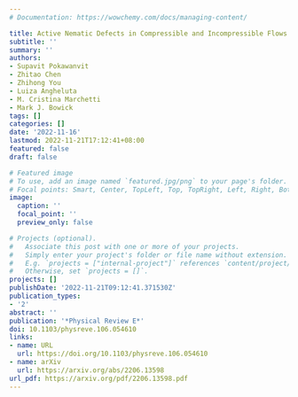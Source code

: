 ```yaml
---
# Documentation: https://wowchemy.com/docs/managing-content/

title: Active Nematic Defects in Compressible and Incompressible Flows
subtitle: ''
summary: ''
authors:
- Supavit Pokawanvit
- Zhitao Chen
- Zhihong You
- Luiza Angheluta
- M. Cristina Marchetti
- Mark J. Bowick
tags: []
categories: []
date: '2022-11-16'
lastmod: 2022-11-21T17:12:41+08:00
featured: false
draft: false

# Featured image
# To use, add an image named `featured.jpg/png` to your page's folder.
# Focal points: Smart, Center, TopLeft, Top, TopRight, Left, Right, BottomLeft, Bottom, BottomRight.
image:
  caption: ''
  focal_point: ''
  preview_only: false

# Projects (optional).
#   Associate this post with one or more of your projects.
#   Simply enter your project's folder or file name without extension.
#   E.g. `projects = ["internal-project"]` references `content/project/deep-learning/index.md`.
#   Otherwise, set `projects = []`.
projects: []
publishDate: '2022-11-21T09:12:41.371530Z'
publication_types:
- '2'
abstract: ''
publication: '*Physical Review E*'
doi: 10.1103/physreve.106.054610
links:
- name: URL
  url: https://doi.org/10.1103/physreve.106.054610
- name: arXiv
  url: https://arxiv.org/abs/2206.13598  
url_pdf: https://arxiv.org/pdf/2206.13598.pdf
---
```


